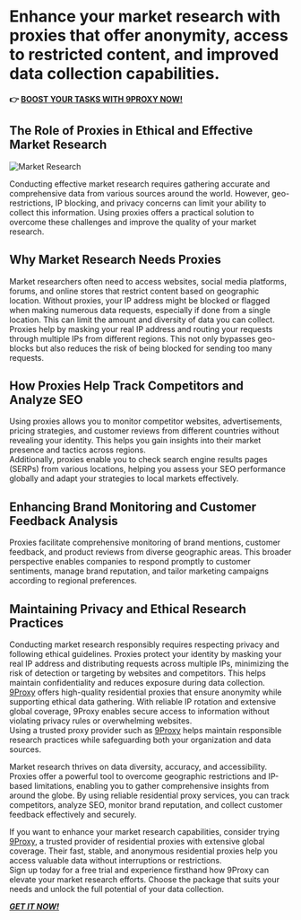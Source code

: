 # Enhance your market research with proxies that offer anonymity, access to restricted content, and improved data collection capabilities.

**👉 [BOOST YOUR TASKS WITH 9PROXY NOW!](https://9proxyofficial.short.gy/home-github-james2k4)**

## The Role of Proxies in Ethical and Effective Market Research  
![Market Research](https://marketingweek.imgix.net/content/uploads/2022/05/11120405/Market-research.jpg?auto=compress,enhance,format,redeye&crop=faces,entropy,edges&fit=crop&w=736&h=429)

Conducting effective market research requires gathering accurate and comprehensive data from various sources around the world. However, geo-restrictions, IP blocking, and privacy concerns can limit your ability to collect this information. Using proxies offers a practical solution to overcome these challenges and improve the quality of your market research.

## Why Market Research Needs Proxies  
Market researchers often need to access websites, social media platforms, forums, and online stores that restrict content based on geographic location. Without proxies, your IP address might be blocked or flagged when making numerous data requests, especially if done from a single location. This can limit the amount and diversity of data you can collect.  
Proxies help by masking your real IP address and routing your requests through multiple IPs from different regions. This not only bypasses geo-blocks but also reduces the risk of being blocked for sending too many requests.  

## How Proxies Help Track Competitors and Analyze SEO  
Using proxies allows you to monitor competitor websites, advertisements, pricing strategies, and customer reviews from different countries without revealing your identity. This helps you gain insights into their market presence and tactics across regions.  
Additionally, proxies enable you to check search engine results pages (SERPs) from various locations, helping you assess your SEO performance globally and adapt your strategies to local markets effectively.

## Enhancing Brand Monitoring and Customer Feedback Analysis  
Proxies facilitate comprehensive monitoring of brand mentions, customer feedback, and product reviews from diverse geographic areas. This broader perspective enables companies to respond promptly to customer sentiments, manage brand reputation, and tailor marketing campaigns according to regional preferences.

## Maintaining Privacy and Ethical Research Practices  
Conducting market research responsibly requires respecting privacy and following ethical guidelines. Proxies protect your identity by masking your real IP address and distributing requests across multiple IPs, minimizing the risk of detection or targeting by websites and competitors. This helps maintain confidentiality and reduces exposure during data collection.  
[9Proxy](https://9proxyofficial.short.gy/home-github-james2k4) offers high-quality residential proxies that ensure anonymity while supporting ethical data gathering. With reliable IP rotation and extensive global coverage, 9Proxy enables secure access to information without violating privacy rules or overwhelming websites.  
Using a trusted proxy provider such as [9Proxy](https://9proxyofficial.short.gy/home-github-james2k4) helps maintain responsible research practices while safeguarding both your organization and data sources.

Market research thrives on data diversity, accuracy, and accessibility. Proxies offer a powerful tool to overcome geographic restrictions and IP-based limitations, enabling you to gather comprehensive insights from around the globe. By using reliable residential proxy services, you can track competitors, analyze SEO, monitor brand reputation, and collect customer feedback effectively and securely.

If you want to enhance your market research capabilities, consider trying [9Proxy](https://9proxyofficial.short.gy/home-github-james2k4), a trusted provider of residential proxies with extensive global coverage. Their fast, stable, and anonymous residential proxies help you access valuable data without interruptions or restrictions.  
Sign up today for a free trial and experience firsthand how 9Proxy can elevate your market research efforts. Choose the package that suits your needs and unlock the full potential of your data collection.  

***[GET IT NOW!](https://9proxyofficial.short.gy/pricing-github-james2k4)*** 
